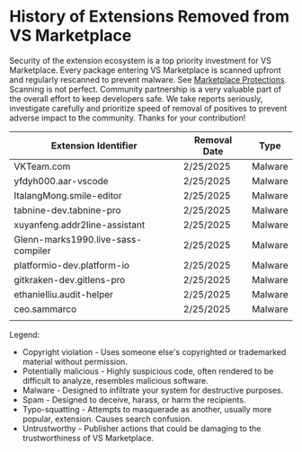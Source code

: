# History of Extensions Removed from VS Marketplace

Security of the extension ecosystem is a top priority investment for VS Marketplace. 
Every package entering VS Marketplace is scanned upfront and regularly rescanned to prevent malware. See [Marketplace Protections](https://code.visualstudio.com/docs/editor/extension-runtime-security#_marketplace-protections).
Scanning is not perfect. Community partnership is a very valuable part of the overall effort to keep developers safe. We take reports seriously, investigate carefully and prioritize speed of removal of positives to prevent adverse impact to the community. Thanks for your contribution!


| Extension Identifier                  | Removal Date | Type                          |
|---------------------------------------|--------------|-------------------------------|
| VKTeam.com| 2/25/2025| Malware |
| yfdyh000.aar-vscode | 2/25/2025| Malware |
| ItalangMong.smile-editor | 2/25/2025| Malware |
|tabnine-dev.tabnine-pro | 2/25/2025| Malware |
|xuyanfeng.addr2line-assistant| 2/25/2025| Malware |
| Glenn-marks1990.live-sass-compiler | 2/25/2025| Malware |
| platformio-dev.platform-io | 2/25/2025| Malware |
|gitkraken-dev.gitlens-pro | 2/25/2025| Malware |
| ethanielliu.audit-helper | 2/25/2025| Malware |
| ceo.sammarco | 2/25/2025| Malware |
|           |              |     |


Legend:
- Copyright violation - Uses someone else's copyrighted or trademarked material without permission.
- Potentially malicious - Highly suspicious code, often rendered to be difficult to analyze, resembles malicious software.
- Malware - Designed to infiltrate your system for destructive purposes.
- Spam - Designed to deceive, harass, or harm the recipients.
- Typo-squatting - Attempts to masquerade as another, usually more popular, extension. Causes search confusion.
- Untrustworthy - Publisher actions that could be damaging to the trustworthiness of VS Marketplace.
